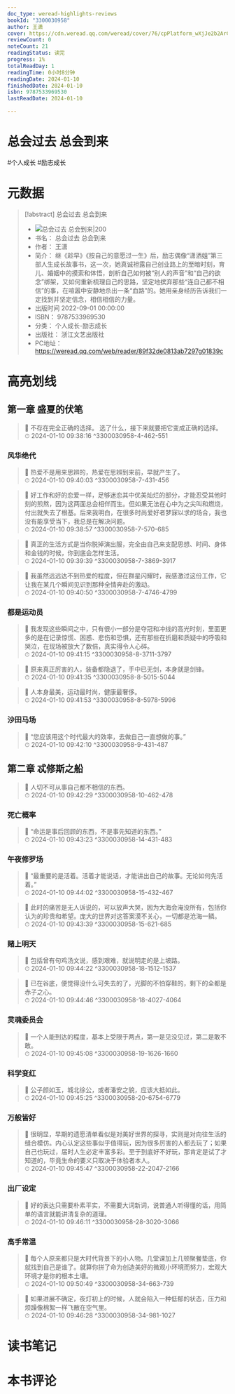 ```yaml
---
doc_type: weread-highlights-reviews
bookId: "3300030958"
author: 王潇
cover: https://cdn.weread.qq.com/weread/cover/76/cpPlatform_wXjJe2b2ArCLr7ZrjdHQ6o/t7_cpPlatform_wXjJe2b2ArCLr7ZrjdHQ6o.jpg
reviewCount: 0
noteCount: 21
readingStatus: 读完
progress: 1%
totalReadDay: 1
readingTime: 0小时8分钟
readingDate: 2024-01-10
finishedDate: 2024-01-10
isbn: 9787533969530
lastReadDate: 2024-01-10

---
```

# 总会过去 总会到来

#个人成长 #励志成长

# 元数据
> [!abstract] 总会过去 总会到来
> - ![ 总会过去 总会到来|200](https://cdn.weread.qq.com/weread/cover/76/cpPlatform_wXjJe2b2ArCLr7ZrjdHQ6o/t7_cpPlatform_wXjJe2b2ArCLr7ZrjdHQ6o.jpg)
> - 书名： 总会过去 总会到来
> - 作者： 王潇
> - 简介： 继《趁早》《按自己的意愿过一生》后，励志偶像“潇洒姐”第三部人生成长故事书，这一次，她真诚袒露自己创业路上的至暗时刻，育儿、婚姻中的摸索和体悟，剖析自己如何被“别人的声音”和“自己的欲念”绑架，又如何重新梳理自己的思路，坚定地摈弃那些“连自己都不相信”的事，在喧嚣中安静地杀出一条“血路”的。她用亲身经历告诉我们一定找到并坚定信念，相信相信的力量。
> - 出版时间 2022-09-01 00:00:00
> - ISBN： 9787533969530
> - 分类： 个人成长-励志成长
> - 出版社： 浙江文艺出版社
> - PC地址：https://weread.qq.com/web/reader/89f32de0813ab7297g01839c

# 高亮划线

## 第一章 盛夏的伏笔

> 📌 不存在完全正确的选择。
选了什么，接下来就要把它变成正确的选择。  
> ⏱ 2024-01-10 09:38:16 ^3300030958-4-462-551

### 风华绝代

> 📌 热爱不是用来思辨的，热爱在思辨到来前，早就产生了。  
> ⏱ 2024-01-10 09:40:03 ^3300030958-7-431-456

> 📌 好工作和好的恋爱一样，足够迷恋其中优美灿烂的部分，才能忍受其他时刻的煎熬，因为这两面总会相伴而生。但如果无法在心中为之尖叫和燃烧，付出就失去了根基。后来我明白，在很多时尚爱好者梦寐以求的场合，我也没有能享受当下，我总是在解决问题。  
> ⏱ 2024-01-10 09:38:57 ^3300030958-7-570-685

> 📌 真正的生活方式是当你脱掉演出服，完全由自己来支配思想、时间、身体和金钱的时候，你到底会怎样生活。  
> ⏱ 2024-01-10 09:39:39 ^3300030958-7-3869-3917

> 📌 我虽然远远达不到热爱的程度，但在群星闪耀时，我感激过这份工作，它让我在某几个瞬间见识到那种全情奔赴的激动。  
> ⏱ 2024-01-10 09:40:50 ^3300030958-7-4746-4799

### 都是运动员

> 📌 我发现这些瞬间之中，只有很小一部分是夺冠和冲线的高光时刻，里面更多的是在记录惊慌、困惑、悲伤和恐惧，还有那些在折磨和质疑中的呼吸和哭泣，在现场被放大了数倍，真实得令人心碎。  
> ⏱ 2024-01-10 09:41:15 ^3300030958-8-3711-3797

> 📌 原来真正厉害的人，装备都隐退了，手中已无剑，本身就是剑锋。  
> ⏱ 2024-01-10 09:41:35 ^3300030958-8-5015-5044

> 📌 人本身最美，运动最时尚，健康最奢侈。  
> ⏱ 2024-01-10 09:41:53 ^3300030958-8-5978-5996

### 沙田马场

> 📌 “您应该用这个时代最大的效率，去做自己一直想做的事。”  
> ⏱ 2024-01-10 09:42:10 ^3300030958-9-431-487

## 第二章 忒修斯之船

> 📌 人切不可从事自己都不相信的东西。  
> ⏱ 2024-01-10 09:42:29 ^3300030958-10-462-478

### 死亡概率

> 📌 “命运是事后回顾的东西，不是事先知道的东西。”  
> ⏱ 2024-01-10 09:43:23 ^3300030958-14-431-483

### 午夜修罗场

> 📌 “最重要的是活着。活着才能说话，才能讲出自己的故事。无论如何先活着。”  
> ⏱ 2024-01-10 09:44:02 ^3300030958-15-432-467

> 📌 此时的痛苦是无人诉说的，可以放声大哭，因为大海会淹没所有，包括你认为的珍贵和希望。庞大的世界对这答案漠不关心，一切都是沧海一鳞。  
> ⏱ 2024-01-10 09:43:39 ^3300030958-15-621-685

### 赌上明天

> 📌 包括曾有句鸡汤文说，感到艰难，就说明走的是上坡路。  
> ⏱ 2024-01-10 09:44:22 ^3300030958-18-1512-1537

> 📌 已在谷底，便觉得没什么可失去的了，光脚的不怕穿鞋的，剩下的全都是赤子之心。  
> ⏱ 2024-01-10 09:44:46 ^3300030958-18-4027-4064

### 灵魂委员会

> 📌 一个人能到达的程度，基本上受限于两点，第一是见没见过，第二是敢不敢。  
> ⏱ 2024-01-10 09:45:08 ^3300030958-19-1626-1660

### 科学变红

> 📌 公子颜如玉，城北徐公，或者潘安之貌，应该大抵如此。  
> ⏱ 2024-01-10 09:45:25 ^3300030958-20-6754-6779

### 万般皆好

> 📌 很明显，早期的遗愿清单看似是对美好世界的探寻，实则是对向往生活的缝合模仿。内心认定这些事似乎值得玩，因为很多厉害的人都去玩了；如果自己也玩过，届时人生必定丰富多彩。至于到底好不好玩，那肯定是试了才知道的，毕竟生命的要义只取决于体验者本人。  
> ⏱ 2024-01-10 09:45:47 ^3300030958-22-2047-2166

### 出厂设定

> 📌 好的表达只需要朴素平实，不需要大词新词，说普通人听得懂的话，用简单的语言就能讲清复杂的道理。  
> ⏱ 2024-01-10 09:46:11 ^3300030958-28-3020-3066

### 高手常温

> 📌 每个人原来都只是大时代背景下的小人物。几堂课加上几顿聚餐垫底，你就找到自己是谁了。就算你拼了命为创造美好的微观小环境而努力，宏观大环境才是你的根本土壤。  
> ⏱ 2024-01-10 09:50:49 ^3300030958-34-663-739

> 📌 如果进展不确定，夜灯初上的时候，人就会陷入一种低郁的状态，压力和烦躁像棉絮一样飞散在空气里。  
> ⏱ 2024-01-10 09:46:28 ^3300030958-34-981-1027



# 读书笔记



# 本书评论
